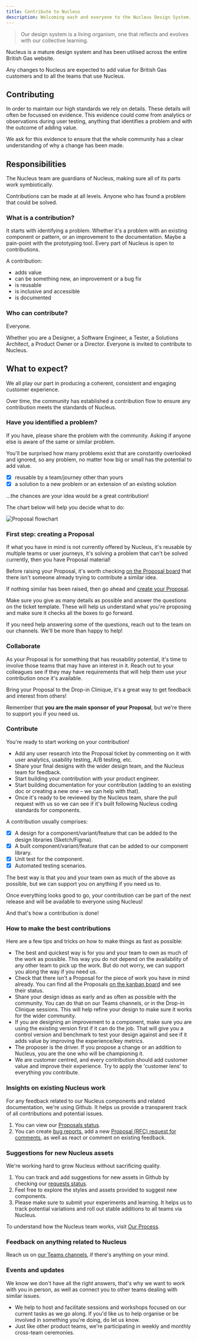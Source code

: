 ```yaml
---
title: Contribute to Nucleus
description: Welcoming each and everyone to the Nucleus Design System.
---
```


> Our design system is a living organism, one that reflects and evolves with our collective learning.

Nucleus is a mature design system and has been utilised across the entire British Gas website.

Any changes to Nucleus are expected to add value for British Gas customers and to all the teams that use Nucleus.

## Contributing

In order to maintain our high standards we rely on details. These details will often be focussed on evidence. This evidence could come from analytics or observations during user testing, anything that identifies a problem and with the outcome of adding value.

We ask for this evidence to ensure that the whole community has a clear understanding of why a change has been made.

## Responsibilities

The Nucleus team are guardians of Nucleus, making sure all of its parts work symbiotically.

Contributions can be made at all levels. Anyone who has found a problem that could be solved.

### What is a contribution?

It starts with identifying a problem. Whether it's a problem with an existing component or pattern, or an improvement to the documentation. Maybe a pain-point with the prototyping tool. Every part of Nucleus is open to contributions.

A contribution:

- adds value
- can be something new, an improvement or a bug fix
- is reusable
- is inclusive and accessible
- is documented

### Who can contribute?

Everyone.

Whether you are a Designer, a Software Engineer, a Tester, a Solutions Architect, a Product Owner or a Director. Everyone is invited to contribute to Nucleus.

## What to expect?

We all play our part in producing a coherent, consistent and engaging customer experience.

Over time, the community has established a contribution flow to ensure any contribution meets the standards of Nucleus.

### Have you identified a problem?

If you have, please share the problem with the community. Asking if anyone else is aware of the same or similar problem.

You'll be surprised how many problems exist that are constantly overlooked and ignored, so any problem, no matter how big or small has the potential to add value.

- [x] reusable by a team/journey other than yours
- [x] a solution to a new problem or an extension of an existing solution

...the chances are your idea would be a great contribution!

The chart below will help you decide what to do:

![Proposal flowchart](https://user-images.githubusercontent.com/7914977/174999247-aa2e7367-f0c8-43bb-8945-226e5cfe9561.png "Proposal flowchart")

### First step: creating a Proposal

If what you have in mind is not currently offered by Nucleus, it's reusable by multiple teams or user journeys, it's solving a problem that can't be solved currently, then you have Proposal material!

Before raising your Proposal, it's worth checking [on the Proposal board](https://github.com/ConnectedHomes/nucleus/projects/6) that there isn't someone already trying to contribute a similar idea.

If nothing similar has been raised, then go ahead and [create your Proposal](https://github.com/ConnectedHomes/nucleus/issues/new?assignees=&labels=RFC,+draft&template=b--proposal.md&title=[RFC]+Title+of+the+Proposal).

Make sure you give as many details as possible and answer the questions on the ticket template. These will help us understand what you're proposing and make sure it checks all the boxes to go forward.

If you need help answering some of the questions, reach out to the team on our channels. We'll be more than happy to help!

### Collaborate

As your Proposal is for something that has reusability potential, it's time to involve those teams that may have an interest in it. Reach out to your colleagues see if they may have requirements that will help them use your contribution once it's available.

Bring your Proposal to the Drop-in Clinique, it's a great way to get feedback and interest from others!

Remember that **you are the main sponsor of your Proposal**, but we're there to support you if you need us.

### Contribute

You're ready to start working on your contribution!

- Add any user research into the Proposal ticket by commenting on it with user analytics, usability testing, A/B testing, etc.
- Share your final designs with the wider design team, and the Nucleus team for feedback.
- Start building your contribution with your product engineer.
- Start building documentation for your contribution (adding to an existing doc or creating a new one – we can help with that).
- Once it's ready to be reviewed by the Nucleus team, share the pull request with us so we can see if it's built following Nucleus coding standards for components.

A contribution usually comprises:

- [x] A design for a component/variant/feature that can be added to the design libraries (Sketch/Figma).
- [x] A built component/variant/feature that can be added to our component library.
- [x] Unit test for the component.
- [x] Automated testing scenarios.

The best way is that you and your team own as much of the above as possible, but we can support you on anything if you need us to.

Once everything looks good to go, your contribution can be part of the next release and will be available to everyone using Nucleus!

And that's how a contribution is done!

### How to make the best contributions

Here are a few tips and tricks on how to make things as fast as possible:

- The best and quickest way is for you and your team to own as much of the work as possible. This way you do not depend on the availability of any other team to pick up the work. But do not worry, we can support you along the way if you need us.
- Check that there isn't a Proposal for the piece of work you have in mind already. You can find all the Proposals [on the kanban board](https://github.com/ConnectedHomes/nucleus/projects/6) and see their status.
- Share your design ideas as early and as often as possible with the community. You can do that on our Teams channels, or in the Drop-in Clinique sessions. This will help refine your design to make sure it works for the wider community.
- If you are designing an improvement to a component, make sure you are using the existing version first if it can do the job. That will give you a control version and benchmark to test your design against and see if it adds value by improving the experience/key metrics.
- The proposer is the driver. If you propose a change or an addition to Nucleus, you are the one who will be championing it.
- We are customer centred, and every contribution should add customer value and improve their experience. Try to apply the 'customer lens' to everything you contribute.

### Insights on existing Nucleus work

For any feedback related to our Nucleus components and related documentation, we're using Github. It helps us provide a transparent track of all contributions and potential issues.

1. You can view our [Proposals status](https://github.com/ConnectedHomes/nucleus/projects/6).
2. You can create [bug reports](https://github.com/ConnectedHomes/nucleus/issues/new?assignees=&labels=Bug&template=a--bug-report.md&title=[bug]%20[ns-COMPONENT]), add a new [Proposal (RFC) request for comments](https://github.com/ConnectedHomes/nucleus/issues/new?assignees=&labels=RFC,+draft&template=b--proposal.md&title=[RFC]+Title+of+the+Proposal), as well as react or comment on existing feedback.

### Suggestions for new Nucleus assets

We're working hard to grow Nucleus without sacrificing quality.

1. You can track and add suggestions for new assets in Github by checking our [requests status](https://github.com/ConnectedHomes/nucleus/projects/6).
2. Feel free to explore the styles and assets provided to suggest new components.
3. Please make sure to submit your experiments and learning. It helps us to track potential variations and roll out stable additions to all teams via Nucleus.

To understand how the Nucleus team works, visit [Our Process](getting-started/our-process).

### Feedback on anything related to Nucleus

Reach us on [our Teams channels](https://teams.microsoft.com/l/team/19%3ac806c8b36aec4218ae469b1d0ff6a4c3%40thread.tacv2/conversations?groupId=1f9c2411-216b-42a8-9bb0-c51f28ff5071&tenantId=a603898f-7de2-45ba-b67d-d35fb519b2cf), if there's anything on your mind.

### Events and updates

We know we don't have all the right answers, that's why we want to work with you in person, as well as connect you to other teams dealing with similar issues.

- We help to host and facilitate sessions and workshops focused on our current tasks as we go along. If you'd like us to help organise or be involved in something you're doing, do let us know.
- Just like other product teams, we're participating in weekly and monthly cross-team ceremonies.
